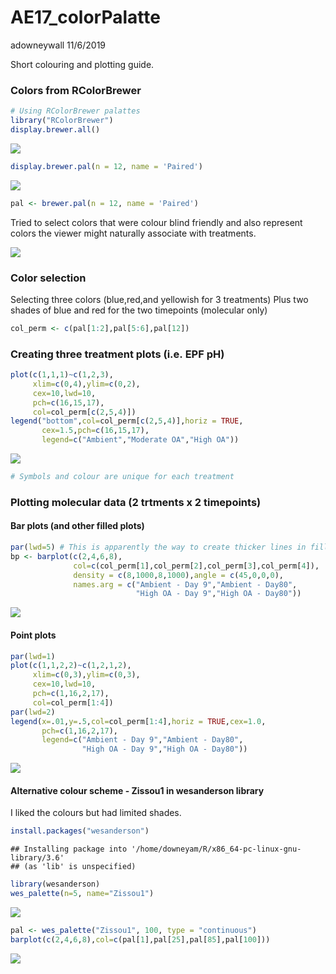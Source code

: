 AE17\_colorPalatte
================
adowneywall
11/6/2019

Short colouring and plotting guide.

### Colors from RColorBrewer

``` r
# Using RColorBrewer palattes
library("RColorBrewer")
display.brewer.all()
```

![](AE17_colourpalattee_files/figure-gfm/unnamed-chunk-1-1.png)<!-- -->

``` r
display.brewer.pal(n = 12, name = 'Paired')
```

![](AE17_colourpalattee_files/figure-gfm/unnamed-chunk-1-2.png)<!-- -->

``` r
pal <- brewer.pal(n = 12, name = 'Paired')
```

Tried to select colors that were colour blind friendly and also
represent colors the viewer might naturally associate with
treatments.

![](https://github.com/epigeneticstoocean/2017OAExp_Oysters/blob/master/markdown_files/img/color-blind-friendly-palette-12.png)

### Color selection

Selecting three colors (blue,red,and yellowish for 3 treatments) Plus
two shades of blue and red for the two timepoints (molecular only)

``` r
col_perm <- c(pal[1:2],pal[5:6],pal[12])
```

### Creating three treatment plots (i.e. EPF pH)

``` r
plot(c(1,1,1)~c(1,2,3),
     xlim=c(0,4),ylim=c(0,2),
     cex=10,lwd=10,
     pch=c(16,15,17),
     col=col_perm[c(2,5,4)])
legend("bottom",col=col_perm[c(2,5,4)],horiz = TRUE,
       cex=1.5,pch=c(16,15,17),
       legend=c("Ambient","Moderate OA","High OA"))
```

![](AE17_colourpalattee_files/figure-gfm/unnamed-chunk-3-1.png)<!-- -->

``` r
# Symbols and colour are unique for each treatment
```

### Plotting molecular data (2 trtments x 2 timepoints)

#### Bar plots (and other filled plots)

``` r
par(lwd=5) # This is apparently the way to create thicker lines in filled spaces.
bp <- barplot(c(2,4,6,8),
              col=c(col_perm[1],col_perm[2],col_perm[3],col_perm[4]),
              density = c(8,1000,8,1000),angle = c(45,0,0,0),
              names.arg = c("Ambient - Day 9","Ambient - Day80",
                            "High OA - Day 9","High OA - Day80"))
```

![](AE17_colourpalattee_files/figure-gfm/unnamed-chunk-4-1.png)<!-- -->

#### Point plots

``` r
par(lwd=1)
plot(c(1,1,2,2)~c(1,2,1,2),
     xlim=c(0,3),ylim=c(0,3),
     cex=10,lwd=10,
     pch=c(1,16,2,17),
     col=col_perm[1:4])
par(lwd=2)
legend(x=.01,y=.5,col=col_perm[1:4],horiz = TRUE,cex=1.0,
       pch=c(1,16,2,17),
       legend=c("Ambient - Day 9","Ambient - Day80",
                "High OA - Day 9","High OA - Day80"))
```

![](AE17_colourpalattee_files/figure-gfm/unnamed-chunk-5-1.png)<!-- -->

#### Alternative colour scheme - Zissou1 in wesanderson library

I liked the colours but had limited
    shades.

``` r
install.packages("wesanderson")
```

    ## Installing package into '/home/downeyam/R/x86_64-pc-linux-gnu-library/3.6'
    ## (as 'lib' is unspecified)

``` r
library(wesanderson)
wes_palette(n=5, name="Zissou1")
```

![](AE17_colourpalattee_files/figure-gfm/unnamed-chunk-6-1.png)<!-- -->

``` r
pal <- wes_palette("Zissou1", 100, type = "continuous")
barplot(c(2,4,6,8),col=c(pal[1],pal[25],pal[85],pal[100]))
```

![](AE17_colourpalattee_files/figure-gfm/unnamed-chunk-6-2.png)<!-- -->
